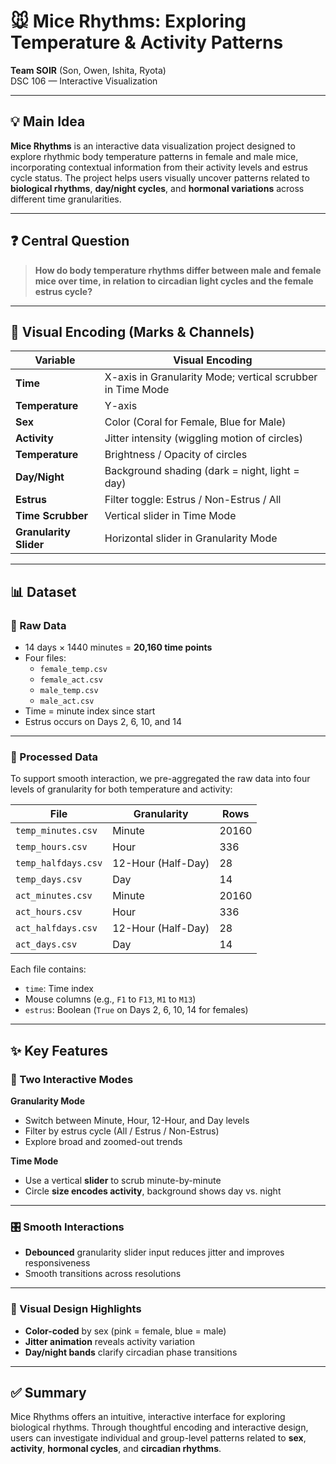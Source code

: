 # 🐭 Mice Rhythms: Exploring Temperature & Activity Patterns  
**Team SOIR** (Son, Owen, Ishita, Ryota)  
DSC 106 — Interactive Visualization

---

## 💡 Main Idea

**Mice Rhythms** is an interactive data visualization project designed to explore rhythmic body temperature patterns in female and male mice, incorporating contextual information from their activity levels and estrus cycle status. The project helps users visually uncover patterns related to **biological rhythms**, **day/night cycles**, and **hormonal variations** across different time granularities.

---

## ❓ Central Question

> **How do body temperature rhythms differ between male and female mice over time, in relation to circadian light cycles and the female estrus cycle?**

---

## 🎨 Visual Encoding (Marks & Channels)

| Variable             | Visual Encoding                                           |
|----------------------|------------------------------------------------------------|
| **Time**             | X-axis in Granularity Mode; vertical scrubber in Time Mode |
| **Temperature**      | Y-axis                                                     |
| **Sex**              | Color (Coral for Female, Blue for Male)                    |
| **Activity**         | Jitter intensity (wiggling motion of circles)              |
| **Temperature**      | Brightness / Opacity of circles                            |
| **Day/Night**        | Background shading (dark = night, light = day)             |
| **Estrus**           | Filter toggle: Estrus / Non-Estrus / All                   |
| **Time Scrubber**    | Vertical slider in Time Mode                               |
| **Granularity Slider** | Horizontal slider in Granularity Mode                   |

---

## 📊 Dataset

### 🔹 Raw Data

- 14 days × 1440 minutes = **20,160 time points**
- Four files:  
  - `female_temp.csv`  
  - `female_act.csv`  
  - `male_temp.csv`  
  - `male_act.csv`  
- Time = minute index since start  
- Estrus occurs on Days 2, 6, 10, and 14

---

### 🔹 Processed Data

To support smooth interaction, we pre-aggregated the raw data into four levels of granularity for both temperature and activity:

| File                | Granularity        | Rows |
|---------------------|--------------------|------|
| `temp_minutes.csv`  | Minute             | 20160 |
| `temp_hours.csv`    | Hour               | 336   |
| `temp_halfdays.csv` | 12-Hour (Half-Day) | 28    |
| `temp_days.csv`     | Day                | 14    |
| `act_minutes.csv`   | Minute             | 20160 |
| `act_hours.csv`     | Hour               | 336   |
| `act_halfdays.csv`  | 12-Hour (Half-Day) | 28    |
| `act_days.csv`      | Day                | 14    |

Each file contains:
- `time`: Time index
- Mouse columns (e.g., `F1` to `F13`, `M1` to `M13`)
- `estrus`: Boolean (`True` on Days 2, 6, 10, 14 for females)

---

## ✨ Key Features

### 🔁 Two Interactive Modes

**Granularity Mode**
- Switch between Minute, Hour, 12-Hour, and Day levels
- Filter by estrus cycle (All / Estrus / Non-Estrus)
- Explore broad and zoomed-out trends

**Time Mode**
- Use a vertical **slider** to scrub minute-by-minute
- Circle **size encodes activity**, background shows day vs. night

---

### 🎛️ Smooth Interactions

- **Debounced** granularity slider input reduces jitter and improves responsiveness  
- Smooth transitions across resolutions

---

### 🌈 Visual Design Highlights

- **Color-coded** by sex (pink = female, blue = male)  
- **Jitter animation** reveals activity variation  
- **Day/night bands** clarify circadian phase transitions

---

## ✅ Summary

Mice Rhythms offers an intuitive, interactive interface for exploring biological rhythms. Through thoughtful encoding and interactive design, users can investigate individual and group-level patterns related to **sex**, **activity**, **hormonal cycles**, and **circadian rhythms**.
